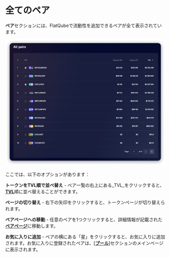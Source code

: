 # 全てのペア

**ペア**セクションには、FlatQubeで流動性を追加できるペアが全て表示されています。

![](<../../../.gitbook/assets/image (126).png>)

ここでは、以下のオプションがあります：

**トークンをTVL順で並べ替え** - ペア一覧の右上にある_TVL_をクリックすると、[**TVL**](../../tokens/interface/token-page/tvl.md)順に並べ替えることができます。

**ページの切り替え** - 右下の矢印をクリックすると、トークンページが切り替えられます。

**ペアページへの移動** - 任意のペアを1つクリックすると、詳細情報が記載された[**ペアページ**](pair-page/)に移動します。

**お気に入りに追加** - ペアの横にある「星」をクリックすると、お気に入りに追加されます。お気に入りに登録されたペアは、\[[**プール**](../../pools/)]セクションのメインページに表示されます。
